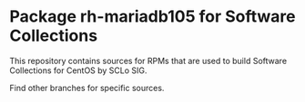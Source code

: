 # Package rh-mariadb105 for Software Collections

This repository contains sources for RPMs that are used
to build Software Collections for CentOS by SCLo SIG.

Find other branches for specific sources.
